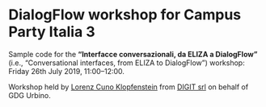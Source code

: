 # DialogFlow workshop for Campus Party Italia 3

Sample code for the **“Interfacce conversazionali, da ELIZA a DialogFlow”** (i.e., “Conversational interfaces, from ELIZA to DialogFlow”) workshop: Friday 26th July 2019, 11:00–12:00.

Workshop held by [Lorenz Cuno Klopfenstein](https://twitter.com/LorenzCK) from [DIGIT&nbsp;srl](http://digit.srl/) on behalf of GDG&nbsp;Urbino.
